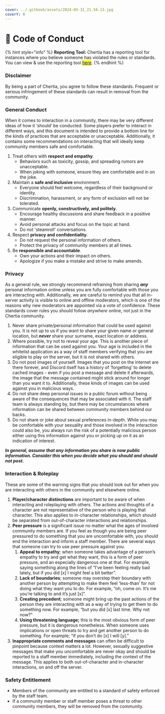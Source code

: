 ```yaml
---
cover: ../.gitbook/assets/2024-03-31_21.58.13.jpg
coverY: 0
---
```


# 📘 Code of Conduct

{% hint style="info" %}
**Reporting Tool:** Chertia has a reporting tool for instances where you believe someone has violated the rules or standards. You can view & use the reporting tool [<mark style="color:blue;">here</mark>](https://docs.google.com/forms/d/e/1FAIpQLSefkaaKC4Pvw36TIHL\_xLyPPMQheF-gjwu64qfhMaOCUQ8Uyw/viewform?usp=sf\_link).
{% endhint %}

### Disclaimer

By being a part of Chertia, you agree to follow these standards. Frequent or serious infringement of these standards can result in removal from the community.&#x20;

### General Conduct

When it comes to interaction in a community, there may be very different ideas of how it ‘should’ be conducted. Some players prefer to interact in different ways, and this document is intended to provide a bottom line for the kinds of practices that are acceptable or unacceptable. Additionally, it contains some recommendations on interacting that will ideally keep community members safe and comfortable.&#x20;

1. Treat others with **respect and empathy**.
   * Behaviors such as toxicity, gossip, and spreading rumors are unacceptable.
   * When joking with someone, ensure they are comfortable and in on  the joke.
2. Maintain a **safe and inclusive** environment.
   * Everyone should feel welcome, regardless of their background or identity.
   * Discrimination, harassment, or any form of exclusion will not be tolerated.
3. Communicate **openly, constructively, and politely**.
   * Encourage healthy discussions and share feedback in a positive manner.
   * Avoid personal attacks and focus on the topic at hand.
   * Do not 'steamroll' conversations.
4. Respect **privacy and confidentiality**.
   * Do not request the personal information of others.
   * Protect the privacy of community members at all times.
5. Be **responsible and accountable**.
   * Own your actions and their impact on others.
   * Apologize if you make a mistake and strive to make amends.

### Privacy

As a general rule, we strongly recommend refraining from sharing _**any**_ personal information online unless you are fully comfortable with those you are interacting with. Additionally, we are careful to remind you that all in-server activity is visible to online and offline moderators, which is one of the reasons why new moderators are appointed via a vote of confidence. These standards cover rules you should follow _anywhere_ online, not just in the Chertia community.

1. Never share private/personal information that could be used against you. It is not up to us if you want to share your given name or general location, but _**never**_ share your surname, exact location or address.&#x20;
2. Where possible, try not to reveal your age. This is another piece of information that can be used against you. Your age is included in the whitelist application as a way of staff members verifying that you are eligible to play on the server, but it is not shared with others.
3. Do not post images of yourself. Images that you post on the internet are there forever, and Discord itself has a history of ‘forgetting’ to delete cached images - even if you post a message and delete it afterwards, the image that the message contained might stick around for longer than you want it to. Additionally, these kinds of images can be used against you in malicious ways.
4. Do not share deep personal issues in a public forum without being aware of the consequences that may be associated with it. The staff team is always standing by, but there may be circumstances where information can be shared between community members behind our backs.
5. Do not share or joke about sexual preferences in-depth. While you may be comfortable with your sexuality and those involved in the interaction could also be, you always run the risk of a potentially malicious person either using this information against you or picking up on it as an indication of interest.&#x20;

_**In general, assume that any information you share is now public information. Consider this when you decide what you should and should not post.**_

### **Interaction & Roleplay**

These are some of the warning signs that you should look out for when you are interacting with others in the community and elsewhere online.

1. **Player/character distinctions** are important to be aware of when interacting and roleplaying with others. The actions and thoughts of a character are not representative of the person who is playing that character. This also applies to in-character relationships, which should be separated from out-of-character interactions and relationships.
2. **Peer pressure** is a significant issue no matter what the ages of involved community members are. If you feel as though you are being peer pressured to do something that you are uncomfortable with, you should end the interaction and inform a staff member. There are several ways that someone can try to use peer pressure against you.
   1. **Appeal to empathy**; when someone takes advantage of a person’s empathy to try and get what they want, this is a form of peer pressure, and an especially dangerous one at that. For example, saying something along the lines of “I’ve been feeling really bad lately, but if you did \[x] I might feel a bit better”.
   2. **Lack of boundaries**; someone may overstep their boundary with another person by attempting to make them feel ‘less-than’ for not doing what they want you to do. For example, “oh, come on. It’s me you’re talking to and it’s just \[x]”.
   3. **Creating precedent**; someone might bring up the past actions of the person they are interacting with as a way of trying to get them to do something now. For example, “but you did \[x] last time. Why not now?”
   4. **Using threatening language;** this is the most obvious form of peer pressure, but it is dangerous nonetheless. When someone uses implications or open threats to try and get another person to do something. For example; “if you don’t do \[x] I will \[y].”&#x20;
3. **Inappropriate comments and messages** can often be difficult to pinpoint because context matters a lot. However, sexually suggestive messages that make you uncomfortable are never okay and should be reported to a staff member immediately, including the context of the message. This applies to both out-of-character and in-character interactions, on and off the server.

### **Safety Entitlement**

* Members of the community are entitled to a standard of safety enforced by the staff team.&#x20;
* If a community member or staff member poses a threat to other community members, they will be removed from the community.&#x20;
